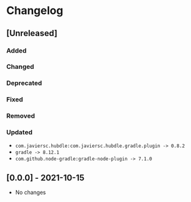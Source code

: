 # Changelog

## [Unreleased]

### Added

### Changed

### Deprecated

### Fixed

### Removed

### Updated

- `com.javiersc.hubdle:com.javiersc.hubdle.gradle.plugin -> 0.8.2`
- `gradle -> 8.12.1`
- `com.github.node-gradle:gradle-node-plugin -> 7.1.0`

## [0.0.0] - 2021-10-15

- No changes
